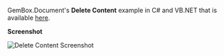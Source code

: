 GemBox.Document's **Delete Content** example in C# and VB.NET that is available [here](https://www.gemboxsoftware.com/document/examples/delete-content/404).

**Screenshot**

![Delete Content Screenshot](https://www.gemboxsoftware.com/Document/Examples/Content/ContentManipulation/DeleteContent/DeleteContent.png)